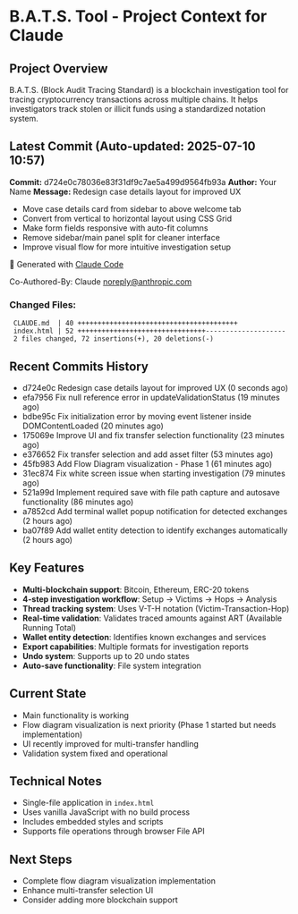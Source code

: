 # B.A.T.S. Tool - Project Context for Claude

## Project Overview
B.A.T.S. (Block Audit Tracing Standard) is a blockchain investigation tool for tracing cryptocurrency transactions across multiple chains. It helps investigators track stolen or illicit funds using a standardized notation system.

## Latest Commit (Auto-updated: 2025-07-10 10:57)

**Commit:** d724e0c78036e83f31df9c7ae5a499d9564fb93a
**Author:** Your Name
**Message:** Redesign case details layout for improved UX

- Move case details card from sidebar to above welcome tab
- Convert from vertical to horizontal layout using CSS Grid
- Make form fields responsive with auto-fit columns
- Remove sidebar/main panel split for cleaner interface
- Improve visual flow for more intuitive investigation setup

🤖 Generated with [Claude Code](https://claude.ai/code)

Co-Authored-By: Claude <noreply@anthropic.com>

### Changed Files:
```
 CLAUDE.md  | 40 ++++++++++++++++++++++++++++++++++++++++
 index.html | 52 ++++++++++++++++++++++++++++++++--------------------
 2 files changed, 72 insertions(+), 20 deletions(-)
```

## Recent Commits History

- d724e0c Redesign case details layout for improved UX (0 seconds ago)
- efa7956 Fix null reference error in updateValidationStatus (19 minutes ago)
- bdbe95c Fix initialization error by moving event listener inside DOMContentLoaded (20 minutes ago)
- 175069e Improve UI and fix transfer selection functionality (23 minutes ago)
- e376652 Fix transfer selection and add asset filter (53 minutes ago)
- 45fb983 Add Flow Diagram visualization - Phase 1 (61 minutes ago)
- 31ec874 Fix white screen issue when starting investigation (79 minutes ago)
- 521a99d Implement required save with file path capture and autosave functionality (86 minutes ago)
- a7852cd Add terminal wallet popup notification for detected exchanges (2 hours ago)
- ba07f89 Add wallet entity detection to identify exchanges automatically (2 hours ago)


## Key Features
- **Multi-blockchain support**: Bitcoin, Ethereum, ERC-20 tokens
- **4-step investigation workflow**: Setup → Victims → Hops → Analysis
- **Thread tracking system**: Uses V-T-H notation (Victim-Transaction-Hop)
- **Real-time validation**: Validates traced amounts against ART (Available Running Total)
- **Wallet entity detection**: Identifies known exchanges and services
- **Export capabilities**: Multiple formats for investigation reports
- **Undo system**: Supports up to 20 undo states
- **Auto-save functionality**: File system integration

## Current State
- Main functionality is working
- Flow diagram visualization is next priority (Phase 1 started but needs implementation)
- UI recently improved for multi-transfer handling
- Validation system fixed and operational

## Technical Notes
- Single-file application in `index.html`
- Uses vanilla JavaScript with no build process
- Includes embedded styles and scripts
- Supports file operations through browser File API

## Next Steps
- Complete flow diagram visualization implementation
- Enhance multi-transfer selection UI
- Consider adding more blockchain support

